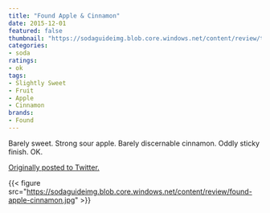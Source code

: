 ```yaml
---
title: "Found Apple & Cinnamon"
date: 2015-12-01
featured: false
thumbnail: "https://sodaguideimg.blob.core.windows.net/content/review/thumbs/found-apple-cinnamon.jpg"
categories:
- soda
ratings:
- ok
tags:
- Slightly Sweet
- Fruit
- Apple
- Cinnamon
brands:
- Found
---
```


Barely sweet. Strong sour apple. Barely discernable cinnamon. Oddly sticky finish. OK.

[Originally posted to Twitter.](https://twitter.com/Cavorter/status/671756603406741504)

{{< figure src="https://sodaguideimg.blob.core.windows.net/content/review/found-apple-cinnamon.jpg" >}}
